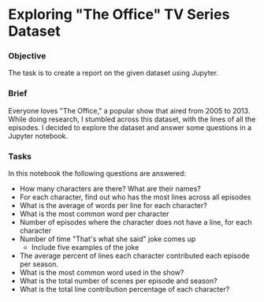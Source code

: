 # Exploring "The Office" TV Series Dataset

### Objective

The task is to create a report on the given dataset using Jupyter.

### Brief

Everyone loves "The Office," a popular show that aired from 2005 to 2013. While doing research, I stumbled across this dataset, with the lines of all the episodes.
I decided to explore the dataset and answer some questions in a Jupyter notebook.

### Tasks

In this notebook the following questions are answered:

-   How many characters are there? What are their names?
-   For each character, find out who has the most lines across all episodes
-   What is the average of words per line for each character?
-   What is the most common word per character
-   Number of episodes where the character does not have a line, for each character
-   Number of time "That's what she said" joke comes up
    -   Include five examples of the joke
-   The average percent of lines each character contributed each episode per season.
-   What is the most common word used in the show?
-   What is the total number of scenes per episode and season?
-   What is the total line contribution percentage of each character?

